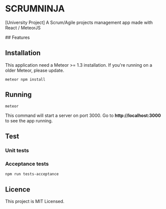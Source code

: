 # SCRUMNINJA
[University Project] A Scrum/Agile projects management app made with React / MeteorJS

## Features


## Installation

This application need a Meteor >= 1.3 installation.
If you're running on a older Meteor, please update.

```
meteor npm install
```

## Running

```
meteor
```

This command will start a server on port 3000.
Go to **http://localhost:3000** to see the app running.

## Test

### Unit tests


### Acceptance tests

```
npm run tests-acceptance
```

## Licence

This project is MIT Licensed.
